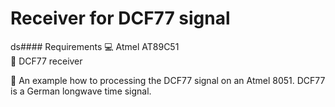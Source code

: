 # Receiver for DCF77 signal

ds#### Requirements
:computer: Atmel AT89C51 \
:satellite: DCF77 receiver

:memo: An example how to processing the DCF77 signal on an Atmel 8051. DCF77 is a German longwave time signal.
